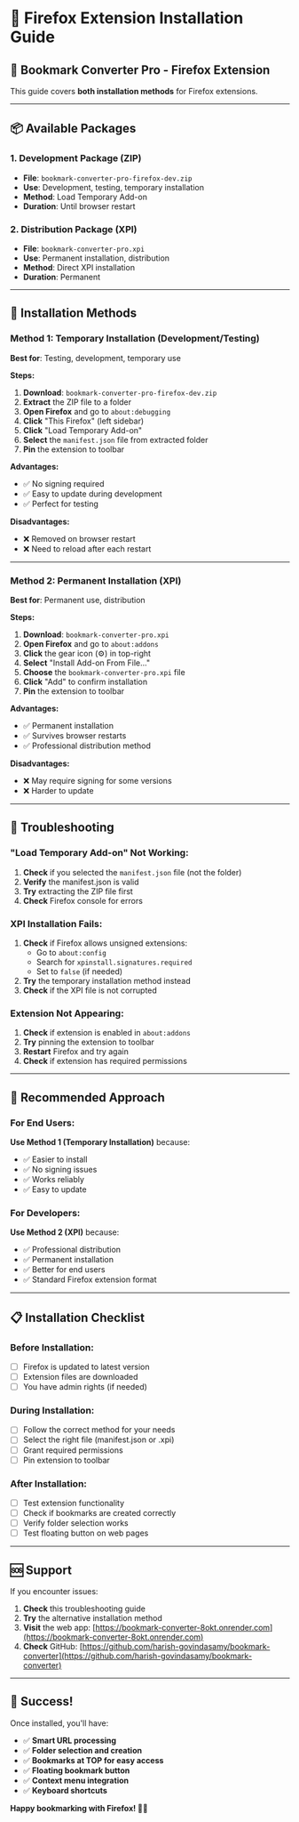 # 🦊 Firefox Extension Installation Guide

## 🔖 Bookmark Converter Pro - Firefox Extension

This guide covers **both installation methods** for Firefox extensions.

---

## 📦 Available Packages

### **1. Development Package (ZIP)**
- **File**: `bookmark-converter-pro-firefox-dev.zip`
- **Use**: Development, testing, temporary installation
- **Method**: Load Temporary Add-on
- **Duration**: Until browser restart

### **2. Distribution Package (XPI)**
- **File**: `bookmark-converter-pro.xpi`
- **Use**: Permanent installation, distribution
- **Method**: Direct XPI installation
- **Duration**: Permanent

---

## 🚀 Installation Methods

### **Method 1: Temporary Installation (Development/Testing)**

**Best for**: Testing, development, temporary use

**Steps:**
1. **Download**: `bookmark-converter-pro-firefox-dev.zip`
2. **Extract** the ZIP file to a folder
3. **Open Firefox** and go to `about:debugging`
4. **Click** "This Firefox" (left sidebar)
5. **Click** "Load Temporary Add-on"
6. **Select** the `manifest.json` file from extracted folder
7. **Pin** the extension to toolbar

**Advantages:**
- ✅ No signing required
- ✅ Easy to update during development
- ✅ Perfect for testing

**Disadvantages:**
- ❌ Removed on browser restart
- ❌ Need to reload after each restart

---

### **Method 2: Permanent Installation (XPI)**

**Best for**: Permanent use, distribution

**Steps:**
1. **Download**: `bookmark-converter-pro.xpi`
2. **Open Firefox** and go to `about:addons`
3. **Click** the gear icon (⚙️) in top-right
4. **Select** "Install Add-on From File..."
5. **Choose** the `bookmark-converter-pro.xpi` file
6. **Click** "Add" to confirm installation
7. **Pin** the extension to toolbar

**Advantages:**
- ✅ Permanent installation
- ✅ Survives browser restarts
- ✅ Professional distribution method

**Disadvantages:**
- ❌ May require signing for some versions
- ❌ Harder to update

---

## 🔧 Troubleshooting

### **"Load Temporary Add-on" Not Working:**
1. **Check** if you selected the `manifest.json` file (not the folder)
2. **Verify** the manifest.json is valid
3. **Try** extracting the ZIP file first
4. **Check** Firefox console for errors

### **XPI Installation Fails:**
1. **Check** if Firefox allows unsigned extensions:
   - Go to `about:config`
   - Search for `xpinstall.signatures.required`
   - Set to `false` (if needed)
2. **Try** the temporary installation method instead
3. **Check** if the XPI file is not corrupted

### **Extension Not Appearing:**
1. **Check** if extension is enabled in `about:addons`
2. **Try** pinning the extension to toolbar
3. **Restart** Firefox and try again
4. **Check** if extension has required permissions

---

## 🎯 Recommended Approach

### **For End Users:**
**Use Method 1 (Temporary Installation)** because:
- ✅ Easier to install
- ✅ No signing issues
- ✅ Works reliably
- ✅ Easy to update

### **For Developers:**
**Use Method 2 (XPI)** because:
- ✅ Professional distribution
- ✅ Permanent installation
- ✅ Better for end users
- ✅ Standard Firefox extension format

---

## 📋 Installation Checklist

### **Before Installation:**
- [ ] Firefox is updated to latest version
- [ ] Extension files are downloaded
- [ ] You have admin rights (if needed)

### **During Installation:**
- [ ] Follow the correct method for your needs
- [ ] Select the right file (manifest.json or .xpi)
- [ ] Grant required permissions
- [ ] Pin extension to toolbar

### **After Installation:**
- [ ] Test extension functionality
- [ ] Check if bookmarks are created correctly
- [ ] Verify folder selection works
- [ ] Test floating button on web pages

---

## 🆘 Support

If you encounter issues:

1. **Check** this troubleshooting guide
2. **Try** the alternative installation method
3. **Visit** the web app: [https://bookmark-converter-8okt.onrender.com](https://bookmark-converter-8okt.onrender.com)
4. **Check** GitHub: [https://github.com/harish-govindasamy/bookmark-converter](https://github.com/harish-govindasamy/bookmark-converter)

---

## 🎉 Success!

Once installed, you'll have:
- ✅ **Smart URL processing**
- ✅ **Folder selection and creation**
- ✅ **Bookmarks at TOP for easy access**
- ✅ **Floating bookmark button**
- ✅ **Context menu integration**
- ✅ **Keyboard shortcuts**

**Happy bookmarking with Firefox! 🦊🚀**
